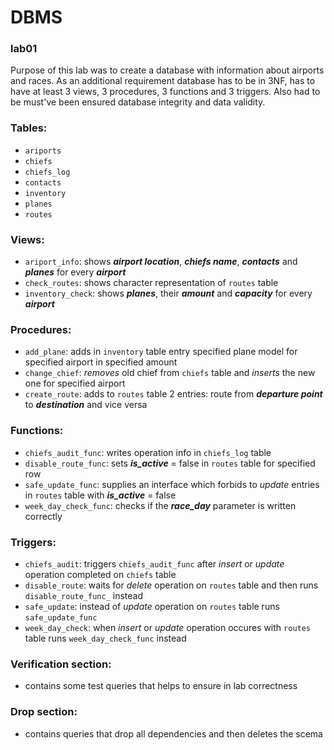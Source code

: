 # DBMS
### lab01

Purpose of this lab was to create a database with information about airports and races. As an additional requirement database has to be
in 3NF, has to have at least 3 views, 3 procedures, 3 functions and 3 triggers. Also had to be must've been ensured database integrity
and data validity.
###
### Tables:
* `ariports`
* `chiefs`
* `chiefs_log`
* `contacts`
* `inventory`
* `planes`
* `routes`
###
### Views:
* `ariport_info`: shows ___airport location___, ___chiefs name___, ___contacts___ and ___planes___ for every ___airport___
* `check_routes`: shows character representation of `routes` table
* `inventory_check`: shows ___planes___, their ___amount___ and ___capacity___ for every ___airport___
###
### Procedures:
* `add_plane`: adds in `inventory` table entry specified plane model for specified airport in specified amount
* `change_chief`: _removes_ old chief from `chiefs` table and _inserts_ the new one for specified airport
* `create_route`: adds to `routes` table 2 entries: route from ___departure point___ to ___destination___ and vice versa
###
### Functions:
* `chiefs_audit_func`: writes operation info in `chiefs_log` table
* `disable_route_func`: sets ___is_active___ = false in `routes` table for specified row
* `safe_update_func`: supplies an interface which forbids to _update_ entries in `routes` table with ___is_active___ = false
* `week_day_check_func`: checks if the ___race_day___ parameter is written correctly
###
### Triggers:
* `chiefs_audit`: triggers `chiefs_audit_func` after _insert_ or _update_ operation completed on `chiefs` table
* `disable_route`: waits for _delete_ operation on `routes` table and then runs `disable_route_func_` instead
* `safe_update`: instead of _update_ operation on `routes` table runs `safe_update_func`
* `week_day_check`: when _insert_ or _update_ operation occures with `routes` table runs `week_day_check_func` instead 
###
### Verification section:
* contains some test queries that helps to ensure in lab correctness
###
### Drop section:
* contains queries that drop all dependencies and then deletes the scema
